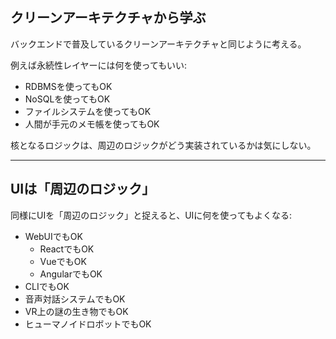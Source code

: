 ## クリーンアーキテクチャから学ぶ

<div class="py-4"></div>

バックエンドで普及しているクリーンアーキテクチャと同じように考える。

例えば永続性レイヤーには何を使ってもいい:

- RDBMSを使ってもOK
- NoSQLを使ってもOK
- ファイルシステムを使ってもOK
- 人間が手元のメモ帳を使ってもOK

核となるロジックは、周辺のロジックがどう実装されているかは気にしない。

---

## UIは「周辺のロジック」

<div class="py-4"></div>

同様にUIを「周辺のロジック」と捉えると、UIに何を使ってもよくなる:

- WebUIでもOK
  - ReactでもOK
  - VueでもOK
  - AngularでもOK
- CLIでもOK
- 音声対話システムでもOK
- VR上の謎の生き物でもOK
- ヒューマノイドロボットでもOK

